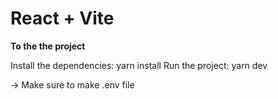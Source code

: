# React + Vite

**To the the project**

Install the dependencies: yarn install
Run the project: yarn dev


-> Make sure to make .env file